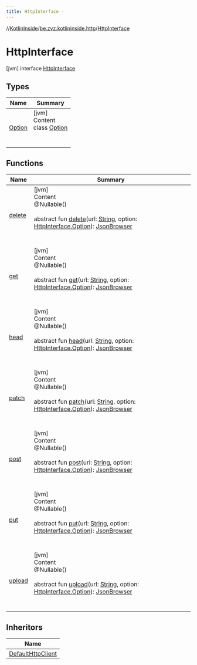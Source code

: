 ```yaml
---
title: HttpInterface -
---
```

//[KotlinInside](../../index.md)/[be.zvz.kotlininside.http](../index.md)/[HttpInterface](index.md)



# HttpInterface  
 [jvm] interface [HttpInterface](index.md)   


## Types  
  
|  Name|  Summary| 
|---|---|
| [Option](-option/index.md)| [jvm]  <br>Content  <br>class [Option](-option/index.md)  <br><br><br>


## Functions  
  
|  Name|  Summary| 
|---|---|
| [delete](delete.md)| [jvm]  <br>Content  <br>@Nullable()  <br>  <br>abstract fun [delete](delete.md)(url: [String](https://docs.oracle.com/javase/7/docs/api/java/lang/String.html), option: [HttpInterface.Option](-option/index.md)): [JsonBrowser](../../be.zvz.kotlininside.json/-json-browser/index.md)  <br><br><br>
| [get](get.md)| [jvm]  <br>Content  <br>@Nullable()  <br>  <br>abstract fun [get](get.md)(url: [String](https://docs.oracle.com/javase/7/docs/api/java/lang/String.html), option: [HttpInterface.Option](-option/index.md)): [JsonBrowser](../../be.zvz.kotlininside.json/-json-browser/index.md)  <br><br><br>
| [head](head.md)| [jvm]  <br>Content  <br>@Nullable()  <br>  <br>abstract fun [head](head.md)(url: [String](https://docs.oracle.com/javase/7/docs/api/java/lang/String.html), option: [HttpInterface.Option](-option/index.md)): [JsonBrowser](../../be.zvz.kotlininside.json/-json-browser/index.md)  <br><br><br>
| [patch](patch.md)| [jvm]  <br>Content  <br>@Nullable()  <br>  <br>abstract fun [patch](patch.md)(url: [String](https://docs.oracle.com/javase/7/docs/api/java/lang/String.html), option: [HttpInterface.Option](-option/index.md)): [JsonBrowser](../../be.zvz.kotlininside.json/-json-browser/index.md)  <br><br><br>
| [post](post.md)| [jvm]  <br>Content  <br>@Nullable()  <br>  <br>abstract fun [post](post.md)(url: [String](https://docs.oracle.com/javase/7/docs/api/java/lang/String.html), option: [HttpInterface.Option](-option/index.md)): [JsonBrowser](../../be.zvz.kotlininside.json/-json-browser/index.md)  <br><br><br>
| [put](put.md)| [jvm]  <br>Content  <br>@Nullable()  <br>  <br>abstract fun [put](put.md)(url: [String](https://docs.oracle.com/javase/7/docs/api/java/lang/String.html), option: [HttpInterface.Option](-option/index.md)): [JsonBrowser](../../be.zvz.kotlininside.json/-json-browser/index.md)  <br><br><br>
| [upload](upload.md)| [jvm]  <br>Content  <br>@Nullable()  <br>  <br>abstract fun [upload](upload.md)(url: [String](https://docs.oracle.com/javase/7/docs/api/java/lang/String.html), option: [HttpInterface.Option](-option/index.md)): [JsonBrowser](../../be.zvz.kotlininside.json/-json-browser/index.md)  <br><br><br>


## Inheritors  
  
|  Name| 
|---|
| [DefaultHttpClient](../-default-http-client/index.md)


